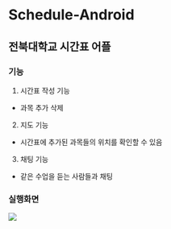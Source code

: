 # Schedule-Android

## 전북대학교 시간표 어플


### 기능
1. 시간표 작성 기능
- 과목 추가 삭제

2. 지도 기능
- 시간표에 추가된 과목들의 위치를 확인할 수 있음


3. 채팅 기능
- 같은 수업을 듣는 사람들과 채팅

### 실행화면
<img src="https://user-images.githubusercontent.com/68272971/178107901-a1a3b875-8c4e-4581-898f-70a633e3a53f.gif">
